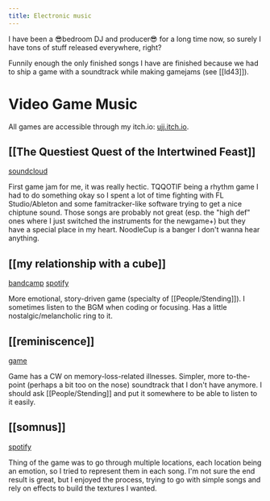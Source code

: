 ```yaml
---
title: Electronic music
---
```


I have been a 😎bedroom DJ and producer😎 for a long time now, so surely I have tons of stuff released everywhere, right?

Funnily enough the only finished songs I have are finished because we had to ship a game with a soundtrack while making gamejams (see [[ld43]]).

# Video Game Music

All games are accessible through my itch.io: [ujj.itch.io](https://ujj.itch.io).

## [[The Questiest Quest of the Intertwined Feast]]

[soundcloud](https://soundcloud.com/le-uj/sets/the-questiest-quest-of-the-intertwined-feast-1)

First game jam for me, it was really hectic. TQQOTIF being a rhythm game I had to do something okay so I spent a lot of time fighting with FL Studio/Ableton and some famitracker-like software trying to get a nice chiptune sound. Those songs are probably not great (esp. the "high def" ones where I just switched the instruments for the newgame+) but they have a special place in my heart. NoodleCup is a banger I don't wanna hear anything.

## [[my relationship with a cube]]

[bandcamp](https://ujjspace.bandcamp.com/album/my-relationship-with-a-cube) [spotify](https://open.spotify.com/album/6IbeVn0Z3uU1FKaild9b09?si=mzo4Q6iYRQ2_CY6TdjTw3g)

More emotional, story-driven game (specialty of [[People/Stending]]). I sometimes listen to the BGM when coding or focusing. Has a little nostalgic/melancholic ring to it.

## [[reminiscence]]

[game](https://stending.itch.io/reminiscence)

Game has a CW on memory-loss-related illnesses.
Simpler, more to-the-point (perhaps a bit too on the nose) soundtrack that I don't have anymore. I should ask [[People/Stending]] and put it somewhere to be able to listen to it easily.

## [[somnus]]

[spotify](https://open.spotify.com/album/1X2WDJ9RLvQx9nq0lNrI9B?si=3Pte8HPtTYCDYkgSM5otyg)

Thing of the game was to go through multiple locations, each location being an emotion, so I tried to represent them in each song. I'm not sure the end result is great, but I enjoyed the process, trying to go with simple songs and rely on effects to build the textures I wanted.
